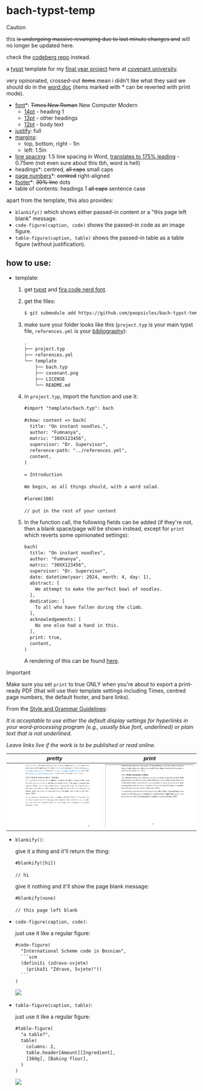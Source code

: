 # bach-typst-temp

> [!CAUTION]
> this ~~is undergoing massive revamping due to last minute changes and~~ will no longer be updated here.
> 
> check the [codeberg repo](https://codeberg.org/fumnanya/bachelors-typst) instead.

a [typst](https://typst.app) template for my [final year project](https://github.com/poopsicles/bachelors) here at [covenant university](https://en.wikipedia.org/wiki/Covenant_University).

very opinonated, crossed-out ~~items~~ mean i didn't like what they said we should do in the [word doc](word_template.docx) (items marked with * can be reverted with print mode).

- [font](bach.typ#L65)*: ~~Times New Roman~~ New Computer Modern 
    - [14pt](bach.typ#L112) - heading 1
    - [13pt](bach.typ#L113) - other headings
    - [12pt](bach.typ#L114) - body text
- [justify](bach.typ#L62): full
- [margins](bach.typ#L61): 
    - top, bottom, right - 1in
    - left: 1.5in
- [line spacing](bach.typ#L62): 1.5 line spacing in Word, [translates to 175% leading](https://practicaltypography.com/line-spacing.html) - 0.75em (not even sure about this tbh, word is hell)
- headings*: centred, ~~all caps~~ small caps
- [page numbers](bach.typ#L187)*: ~~centred~~ right-aligned
- [footer](bach.typ#L81)*: ~~30% line~~ dots
- table of contents: headings 1 ~~all caps~~ sentence case

apart from the template, this also provides:

- `blankify()` which shows either passed-in content or a "this page left blank" message.
- `code-figure(caption, code)` shows the passed-in code as an image figure.
- `table-figure(caption, table)` shows the passed-in table as a table figure (without justification).

## how to use:

- template:

  1. get [typst](https://typst.app) and [fira code nerd font](https://github.com/ryanoasis/nerd-fonts/releases/download/v3.1.1/FiraCode.zip).

  2. get the files:     
     ```sh
     $ git submodule add https://github.com/poopsicles/bach-typst-temp template
     ```

  3. make sure your folder looks like this (`project.typ` is your main typst file, `references.yml` is your [bibliography](https://typst.app//docs/reference/model/bibliography)):
     ```text
     .
     ├── project.typ
     ├── references.yml
     └── template
         ├── bach.typ
         ├── covenant.png
         ├── LICENSE
         └── README.md
     ```

  4. in `project.typ`, import the function and use it:

     ```text
     #import "template/bach.typ": bach
     
     #show: content => bach(
       title: "On instant noodles.",
       author: "Fumnanya",
       matric: "30XX123456",
       supervisor: "Dr. Supervisor",
       reference-path: "../references.yml",
       content,
     )

     = Introduction

     We begin, as all things should, with a word salad.

     #lorem(100)

     // put in the rest of your content
     ```  
  
  5. In the function call, the following fields can be added (if they're not, then a blank space/page will be shown instead, except for `print` which reverts some opinionated settings):

     ```text
     bach(
       title: "On instant noodles",
       author: "Fumnanya",
       matric: "30XX123456",
       supervisor: "Dr. Supervisor",
       date: datetime(year: 2024, month: 4, day: 1),
       abstract: [
         We attempt to make the perfect bowl of noodles.
       ],
       dedication: [
         To all who have fallen during the climb.
       ],
       acknowledgements: [
         No one else had a hand in this.
       ],
       print: true,
       content,
     )
     ```

     A rendering of this can be found [here](examples/example.pdf).

> [!IMPORTANT]  
> Make sure you set `print` to true ONLY when you're about to export a print-ready PDF (that will use their template settings including Times, centred page numbers, the default footer, and bare links).
>
> From the [Style and Grammar Guidelines](https://apastyle.apa.org/style-grammar-guidelines/references/dois-urls):
>
> *It is acceptable to use either the default display settings for hyperlinks in your word-processing program (e.g., usually blue font, underlined) or plain text that is not underlined.*
>
> *Leave links live if the work is to be published or read online.*
>
> |_pretty_|_print_|
> |:-:|:-:|
> |![](pretty.png)|![](print.png)|

- `blankify()`:

  give it a thing and it'll return the thing:

  ```text
  #blankify([hi])

  // hi
  ```

  give it nothing and it'll show the page blank message:

    ```text
  #blankify(none)

  // this page left blank
  ```

- `code-figure(caption, code)`:

  just use it like a regular figure:
  
  ````text
  #code-figure(
    "International Scheme code in Bosnian", 
    ```scm
    (definiši (zdravo-svjete)
      (prikaži "Zdravo, Svjete!"))
    ```
  )
  ````

  ![](code.png)

- `table-figure(caption, table)`:

  just use it like a regular figure:
  
  ````text
  #table-figure(
    "a table?", 
    table(
      columns: 2,
      table.header[Amount][Ingredient],
      [360g], [Baking flour],
    )
  )
  ````

  ![](table.png)

